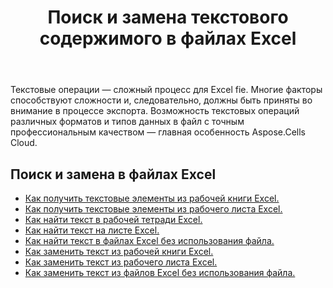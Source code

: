 ﻿---
title: Поиск и замена текстового содержимого в файлах Excel
second_title: Aspose.Cells Cloud Documen
linktitle: Поиск и замена
type: docs
url: /ru/search-and-replace/
aliases: [/working-with-text/，/text/]
keywords: Get, find, and replace text from Microsoft Excel (XLS, XLSX, XLSM, XLSB) and Open Document Spreadsheet (ODS) files
description: Aspose.Cells Cloud REST API поддерживает получение, поиск и замену текста из Excel файлов. SDK поддерживает различные языки разработки. Они включают Android, C#, Go, Java, NodeJS, Perl, PHP, Python, Ruby и Swift
weight: 20
kwords: Excel, Office Облако, REST API, Электронная таблица, PDF, CSV, Json, Markdown, Текст
---
Текстовые операции — сложный процесс для Excel fie. Многие факторы способствуют сложности и, следовательно, должны быть приняты во внимание в процессе экспорта. Возможность текстовых операций различных форматов и типов данных в файл с точным профессиональным качеством — главная особенность Aspose.Cells Cloud.

## Поиск и замена в файлах Excel

- [Как получить текстовые элементы из рабочей книги Excel.](/cells/ru/workbook/get-text-items/)
- [Как получить текстовые элементы из рабочего листа Excel.](/cells/ru/worksheets/get-text-items/)
- [Как найти текст в рабочей тетради Excel.](/cells/ru/workbook/find-text/)
- [Как найти текст на листе Excel.](/cells/ru/worksheets/find-text/)
- [Как найти текст в файлах Excel без использования файла.](/cells/ru/search/)
- [Как заменить текст из рабочей книги Excel.](/cells/ru/workbook/replace-text/)
- [Как заменить текст из рабочего листа Excel.](/cells/ru/worksheets/replace-text/)
- [Как заменить текст из файлов Excel без использования файла.](/cells/ru/replace/)
